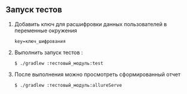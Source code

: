 ## Запуск тестов

1) Добавить ключ для расшифровки данных пользователей в переменные окружения
   ```shell
   key=ключ_шифрования
   ```

2) Выполнить запуск тестов :
   ```shell
   $ ./gradlew :тестовый_модуль:test
   ```

3) После выполнения можно просмотреть сформированный отчет
   ```shell
   $ ./gradlew :тестовый_модуль:allureServe
   ```